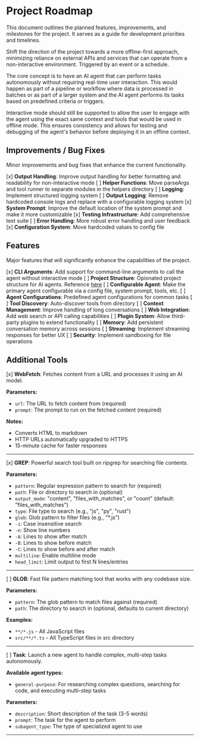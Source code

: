 # Project Roadmap

This document outlines the planned features, improvements, and milestones for the project. It serves as a guide for development priorities and timelines.

Shift the direction of the project towards a more offline-first approach, minimizing reliance on external APIs and services that can operate from a non-interactive environment.  Triggered by an event or a schedule.  

The core concept is to have an AI agent that can perform tasks autonomously without requiring real-time user interaction.   This would happen as part of a pipeline or workflow where data is processed in batches or as part of a larger system and the AI agent performs its tasks based on predefined criteria or triggers.

Interactive mode should still be supported to allow the user to engage with the agent using the exact same context and tools that would be used in offline mode.   This ensures consistency and allows for testing and debugging of the agent's behavior before deploying it in an offline context.

## Improvements / Bug Fixes

Minor improvements and bug fixes that enhance the current functionality.

[x] **Output Handling**: Improve output handling for better formatting and readability for non-interactive mode
[ ] **Helper Functions**: Move parseArgs and tool runner to separate modules in the helpers directory
[ ] **Logging**: Implement structured logging system
[ ] **Output Logging**: Remove hardcoded console logs and replace with a configurable logging system
[x] **System Prompt**: Improve the default location of the system prompt and make it more customizable
[x] **Testing Infrastructure**: Add comprehensive test suite
[ ] **Error Handling**: More robust error handling and user feedback
[x] **Configuration System**: Move hardcoded values to config file

## Features

Major features that will significantly enhance the capabilities of the project.

[x] **CLI Arguments**: Add support for command-line arguments to call the agent without interactive mode
[ ] **Project Structure**: Opionated project structure for AI agents.  Reference [here](https://x.com/trq212/status/1944877527044120655)
[ ] **Configurable Agent**: Make the primary agent configurable via a config file, system prompt, tools, etc.
[ ] **Agent Configurations**: Predefined agent configurations for common tasks
[ ] **Tool Discovery**: Auto-discover tools from directory
[ ] **Context Management**: Improve handling of long conversations
[ ] **Web Integration**: Add web search or API calling capabilities
[ ] **Plugin System**: Allow third-party plugins to extend functionality
[ ] **Memory**: Add persistent conversation memory across sessions
[ ] **Streaming**: Implement streaming responses for better UX
[ ] **Security**: Implement sandboxing for file operations

## Additional Tools

[x] **WebFetch**: Fetches content from a URL and processes it using an AI model.

**Parameters:**
- `url`: The URL to fetch content from (required)
- `prompt`: The prompt to run on the fetched content (required)

**Notes:**
- Converts HTML to markdown
- HTTP URLs automatically upgraded to HTTPS
- 15-minute cache for faster responses

---

[x] **GREP**: Powerful search tool built on ripgrep for searching file contents.

**Parameters:**
- `pattern`: Regular expression pattern to search for (required)
- `path`: File or directory to search in (optional)
- `output_mode`: "content", "files_with_matches", or "count" (default: "files_with_matches")
- `type`: File type to search (e.g., "js", "py", "rust")
- `glob`: Glob pattern to filter files (e.g., "*.js")
- `-i`: Case insensitive search
- `-n`: Show line numbers
- `-A`: Lines to show after match
- `-B`: Lines to show before match
- `-C`: Lines to show before and after match
- `multiline`: Enable multiline mode
- `head_limit`: Limit output to first N lines/entries

---

[ ] **GLOB**: Fast file pattern matching tool that works with any codebase size.

**Parameters:**
- `pattern`: The glob pattern to match files against (required)
- `path`: The directory to search in (optional, defaults to current directory)

**Examples:**
- `**/*.js` - All JavaScript files
- `src/**/*.ts` - All TypeScript files in src directory

---

[ ] **Task**:  Launch a new agent to handle complex, multi-step tasks autonomously.

**Available agent types:**
- `general-purpose`: For researching complex questions, searching for code, and executing multi-step tasks

**Parameters:**
- `description`: Short description of the task (3-5 words)
- `prompt`: The task for the agent to perform
- `subagent_type`: The type of specialized agent to use

---
